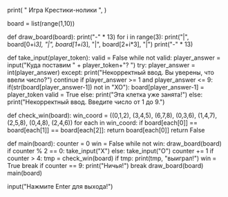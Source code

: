 print( " Игра Крестики-нолики  ", )

board = list(range(1,10))

def draw_board(board):
   print("-" * 13)
   for i in range(3):
      print("|", board[0+i*3], "|", board[1+i*3], "|", board[2+i*3], "|")
      print("-" * 13)

def take_input(player_token):
   valid = False
   while not valid:
      player_answer = input("Куда поставим " + player_token+"? ")
      try:
         player_answer = int(player_answer)
      except:
         print("Некорректный ввод. Вы уверены, что ввели число?")
         continue
      if player_answer >= 1 and player_answer <= 9:
         if(str(board[player_answer-1]) not in "XO"):
            board[player_answer-1] = player_token
            valid = True
         else:
            print("Эта клетка уже занята!")
      else:
        print("Некорректный ввод. Введите число от 1 до 9.")

def check_win(board):
   win_coord = ((0,1,2), (3,4,5), (6,7,8), (0,3,6), (1,4,7), (2,5,8), (0,4,8), (2,4,6))
   for each in win_coord:
       if board[each[0]] == board[each[1]] == board[each[2]]:
          return board[each[0]]
   return False

def main(board):
    counter = 0
    win = False
    while not win:
        draw_board(board)
        if counter % 2 == 0:
           take_input("X")
        else:
           take_input("O")
        counter += 1
        if counter > 4:
           tmp = check_win(board)
           if tmp:
              print(tmp, "выиграл!")
              win = True
              break
        if counter == 9:
            print("Ничья!")
            break
    draw_board(board)
main(board)

input("Нажмите Enter для выхода!")
